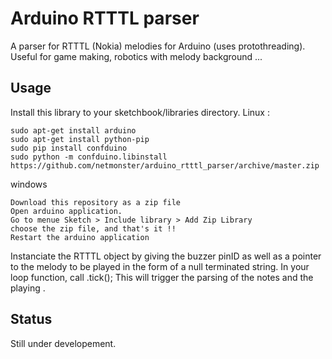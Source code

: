 # Arduino RTTTL parser
A parser for RTTTL (Nokia) melodies for Arduino (uses protothreading).
Useful for game making, robotics with melody background ...

## Usage
Install this library to your sketchbook/libraries directory.
Linux :
```
sudo apt-get install arduino
sudo apt-get install python-pip
sudo pip install confduino
sudo python -m confduino.libinstall https://github.com/netmonster/arduino_rtttl_parser/archive/master.zip
```
windows
```
Download this repository as a zip file
Open arduino application.
Go to menue Sketch > Include library > Add Zip Library
choose the zip file, and that's it !!
Restart the arduino application
```


Instanciate  the RTTTL object  by giving the buzzer pinID as well as a pointer to the melody to be played in the form of a null terminated string.
In  your loop function, call   <the instance of RTTTL>.tick(); This will trigger the parsing of the notes and the  playing .

## Status
Still  under developement.

